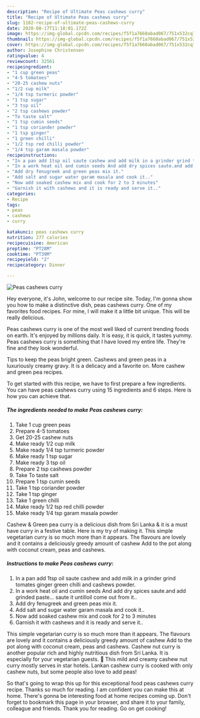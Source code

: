 ```yaml
---
description: "Recipe of Ultimate Peas cashews curry"
title: "Recipe of Ultimate Peas cashews curry"
slug: 1102-recipe-of-ultimate-peas-cashews-curry
date: 2020-08-17T11:18:01.172Z
image: https://img-global.cpcdn.com/recipes/f5f1a7660abad067/751x532cq70/peas-cashews-curry-recipe-main-photo.jpg
thumbnail: https://img-global.cpcdn.com/recipes/f5f1a7660abad067/751x532cq70/peas-cashews-curry-recipe-main-photo.jpg
cover: https://img-global.cpcdn.com/recipes/f5f1a7660abad067/751x532cq70/peas-cashews-curry-recipe-main-photo.jpg
author: Josephine Christensen
ratingvalue: 4
reviewcount: 32561
recipeingredient:
- "1 cup green peas"
- "4-5 tomatoes"
- "20-25 cashew nuts"
- "1/2 cup milk"
- "1/4 tsp turmeric powder"
- "1 tsp sugar"
- "3 tsp oil"
- "2 tsp cashews powder"
- "To taste salt"
- "1 tsp cumin seeds"
- "1 tsp coriander powder"
- "1 tsp ginger"
- "1 green chilli"
- "1/2 tsp red chilli powder"
- "1/4 tsp garam masala powder"
recipeinstructions:
- "In a pan add 1tsp oil saute cashew and add milk in a grinder grind tomates ginger green chilli and cashews powder."
- "In a work heat oil and cumin seeds And add dry spices saute.and add grinded paste... saute it untilloil come out from it.."
- "Add dry fenugreek and green peas mix it."
- "Add salt and sugar water garam masala and cook it.."
- "Now add soaked cashew mix and cook for 2 to 3 minutes"
- "Garnish it with cashews and it is ready and serve it.."
categories:
- Recipe
tags:
- peas
- cashews
- curry

katakunci: peas cashews curry 
nutrition: 277 calories
recipecuisine: American
preptime: "PT28M"
cooktime: "PT39M"
recipeyield: "2"
recipecategory: Dinner

---
```



![Peas cashews curry](https://img-global.cpcdn.com/recipes/f5f1a7660abad067/751x532cq70/peas-cashews-curry-recipe-main-photo.jpg)

Hey everyone, it's John, welcome to our recipe site. Today, I'm gonna show you how to make a distinctive dish, peas cashews curry. One of my favorites food recipes. For mine, I will make it a little bit unique. This will be really delicious.

Peas cashews curry is one of the most well liked of current trending foods on earth. It's enjoyed by millions daily. It is easy, it is quick, it tastes yummy. Peas cashews curry is something that I have loved my entire life. They're fine and they look wonderful.

Tips to keep the peas bright green. Cashews and green peas in a luxuriously creamy gravy. It is a delicacy and a favorite on. More cashew and green pea recipes.


To get started with this recipe, we have to first prepare a few ingredients. You can have peas cashews curry using 15 ingredients and 6 steps. Here is how you can achieve that.

<!--inarticleads1-->

##### The ingredients needed to make Peas cashews curry:

1. Take 1 cup green peas
1. Prepare 4-5 tomatoes
1. Get 20-25 cashew nuts
1. Make ready 1/2 cup milk
1. Make ready 1/4 tsp turmeric powder
1. Make ready 1 tsp sugar
1. Make ready 3 tsp oil
1. Prepare 2 tsp cashews powder
1. Take To taste salt
1. Prepare 1 tsp cumin seeds
1. Take 1 tsp coriander powder
1. Take 1 tsp ginger
1. Take 1 green chilli
1. Make ready 1/2 tsp red chilli powder
1. Make ready 1/4 tsp garam masala powder


Cashew &amp; Green pea curry is a delicious dish from Sri Lanka &amp; it is a must have curry in a festive table. Here is my try of making it. This simple vegetarian curry is so much more than it appears. The flavours are lovely and it contains a deliciously greedy amount of cashew Add to the pot along with coconut cream, peas and cashews. 

<!--inarticleads2-->

##### Instructions to make Peas cashews curry:

1. In a pan add 1tsp oil saute cashew and add milk in a grinder grind tomates ginger green chilli and cashews powder.
1. In a work heat oil and cumin seeds And add dry spices saute.and add grinded paste... saute it untilloil come out from it..
1. Add dry fenugreek and green peas mix it.
1. Add salt and sugar water garam masala and cook it..
1. Now add soaked cashew mix and cook for 2 to 3 minutes
1. Garnish it with cashews and it is ready and serve it..


This simple vegetarian curry is so much more than it appears. The flavours are lovely and it contains a deliciously greedy amount of cashew Add to the pot along with coconut cream, peas and cashews. Cashew nut curry is another popular rich and highly nutritious dish from Sri Lanka. It is especially for your vegetarian guests. 🙂 This mild and creamy cashew nut curry mostly serves in star hotels. Lankan cashew curry is cooked with only cashew nuts, but some people also love to add peas! 

So that's going to wrap this up for this exceptional food peas cashews curry recipe. Thanks so much for reading. I am confident you can make this at home. There's gonna be interesting food at home recipes coming up. Don't forget to bookmark this page in your browser, and share it to your family, colleague and friends. Thank you for reading. Go on get cooking!
